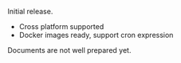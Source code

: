 Initial release.

- Cross platform supported
- Docker images ready, support cron expression

Documents are not well prepared yet.